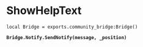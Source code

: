 # ShowHelpText



<pre class="language-lua"><code class="lang-lua">local Bridge = exports.community_bridge:Bridge()

<strong>Bridge.Notify.SendNotify(message, _position)
</strong>
</code></pre>
